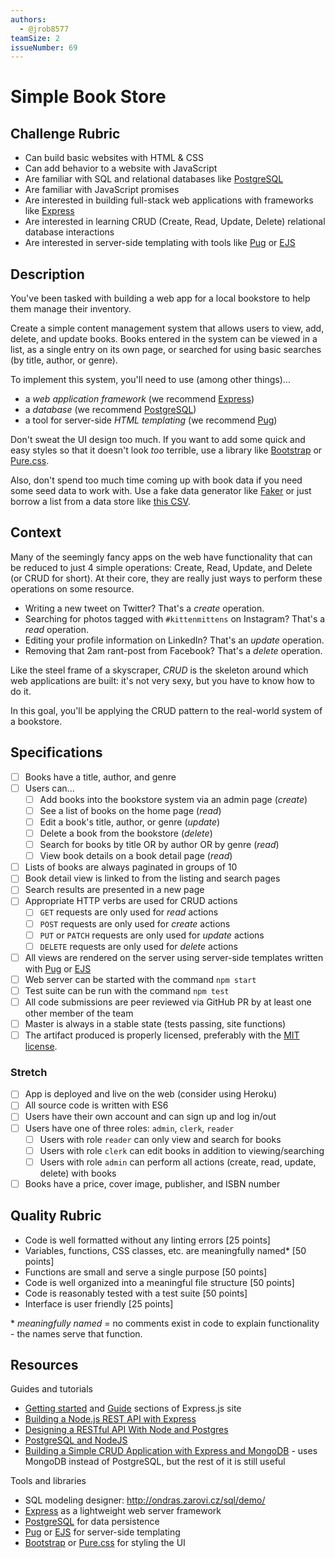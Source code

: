 ```yaml
---
authors:
  - @jrob8577
teamSize: 2
issueNumber: 69
---
```


# Simple Book Store

## Challenge Rubric

- Can build basic websites with HTML & CSS
- Can add behavior to a website with JavaScript
- Are familiar with SQL and relational databases like [PostgreSQL][]
- Are familiar with JavaScript promises
- Are interested in building full-stack web applications with frameworks like [Express][]
- Are interested in learning CRUD (Create, Read, Update, Delete) relational database interactions
- Are interested in server-side templating with tools like [Pug][] or [EJS][]

## Description

You've been tasked with building a web app for a local bookstore to help them manage their inventory.

Create a simple content management system that allows users to view, add, delete, and update books. Books entered in the system can be viewed in a list, as a single entry on its own page, or searched for using basic searches (by title, author, or genre).

To implement this system, you'll need to use (among other things)...

- a _web application framework_ (we recommend [Express][])
- a _database_ (we recommend [PostgreSQL][])
- a tool for server-side _HTML templating_ (we recommend [Pug][])

Don't sweat the UI design too much. If you want to add some quick and easy styles so that it doesn't look _too_ terrible, use a library like [Bootstrap][] or [Pure.css][pure-css].

Also, don't spend too much time coming up with book data if you need some seed data to work with. Use a fake data generator like [Faker](https://github.com/marak/Faker.js/) or just borrow a list from a data store like [this CSV](https://gist.github.com/jaidevd/23aef12e9bf56c618c41).

## Context

Many of the seemingly fancy apps on the web have functionality that can be reduced to just 4 simple operations: Create, Read, Update, and Delete (or CRUD for short). At their core, they are really just ways to perform these operations on some resource.

- Writing a new tweet on Twitter? That's a _create_ operation.
- Searching for photos tagged with `#kittenmittens` on Instagram? That's a _read_ operation.
- Editing your profile information on LinkedIn? That's an _update_ operation.
- Removing that 2am rant-post from Facebook? That's a _delete_ operation.

Like the steel frame of a skyscraper, _CRUD_ is the skeleton around which web applications are built: it's not very sexy, but you have to know how to do it.

In this goal, you'll be applying the CRUD pattern to the real-world system of a bookstore.

## Specifications

- [ ] Books have a title, author, and genre
- [ ] Users can...
  - [ ] Add books into the bookstore system via an admin page (_create_)
  - [ ] See a list of books on the home page (_read_)
  - [ ] Edit a book's title, author, or genre (_update_)
  - [ ] Delete a book from the bookstore (_delete_)
  - [ ] Search for books by title OR by author OR by genre (_read_)
  - [ ] View book details on a book detail page (_read_)
- [ ] Lists of books are always paginated in groups of 10
- [ ] Book detail view is linked to from the listing and search pages
- [ ] Search results are presented in a new page
- [ ] Appropriate HTTP verbs are used for CRUD actions
  - [ ] `GET` requests are only used for _read_ actions
  - [ ] `POST` requests are only used for _create_ actions
  - [ ] `PUT` or `PATCH` requests are only used for _update_ actions
  - [ ] `DELETE` requests are only used for _delete_ actions
- [ ] All views are rendered on the server using server-side templates written with [Pug][] or [EJS][]
- [ ] Web server can be started with the command `npm start`
- [ ] Test suite can be run with the command `npm test`
- [ ] All code submissions are peer reviewed via GitHub PR by at least one other member of the team
- [ ] Master is always in a stable state (tests passing, site functions)
- [ ] The artifact produced is properly licensed, preferably with the [MIT license](https://opensource.org/licenses/MIT).

### Stretch

- [ ] App is deployed and live on the web (consider using Heroku)
- [ ] All source code is written with ES6
- [ ] Users have their own account and can sign up and log in/out
- [ ] Users have one of three roles: `admin`, `clerk`, `reader`
  - [ ] Users with role `reader` can only view and search for books
  - [ ] Users with role `clerk` can edit books in addition to viewing/searching
  - [ ] Users with role `admin` can perform all actions (create, read, update, delete) with books
- [ ] Books have a price, cover image, publisher, and ISBN number

## Quality Rubric

- Code is well formatted without any linting errors [25 points]
- Variables, functions, CSS classes, etc. are meaningfully named\* [50 points]
- Functions are small and serve a single purpose [50 points]
- Code is well organized into a meaningful file structure [50 points]
- Code is reasonably tested with a test suite [50 points]
- Interface is user friendly [25 points]

\* _meaningfully named_ = no comments exist in code to explain functionality - the names serve that function.

## Resources

Guides and tutorials

- [Getting started](https://expressjs.com/en/starter/installing.html) and [Guide](https://expressjs.com/en/guide/routing.html) sections of Express.js site
- [Building a Node.js REST API with Express](https://medium.com/@jeffandersen/building-a-node-js-rest-api-with-express-46b0901f29b6#.qlp1sijze)
- [Designing a RESTful API With Node and Postgres](http://mherman.org/blog/2016/03/13/designing-a-restful-api-with-node-and-postgres/)
- [PostgreSQL and NodeJS](http://mherman.org/blog/2015/02/12/postgresql-and-nodejs/)
- [Building a Simple CRUD Application with Express and MongoDB](https://zellwk.com/blog/crud-express-mongodb/) - uses MongoDB instead of PostgreSQL, but the rest of it is still useful

Tools and libraries

- SQL modeling designer: http://ondras.zarovi.cz/sql/demo/
- [Express][] as a lightweight web server framework
- [PostgreSQL][] for data persistence
- [Pug][] or [EJS][] for server-side templating
- [Bootstrap][] or [Pure.css][pure-css] for styling the UI

[express]: http://expressjs.com/
[postgresql]: https://www.postgresql.org/
[pug]: https://pugjs.org/
[ejs]: http://www.embeddedjs.com/
[bootstrap]: http://getbootstrap.com/
[pure-css]: https://purecss.io/
